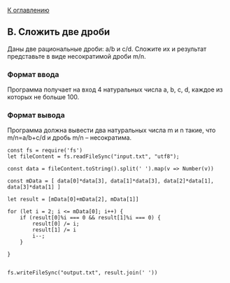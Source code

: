[К оглавлению](https://github.com/st119149/yandex-algorithms-4.0/blob/main/README.md)

## B. Сложить две дроби
Даны две рациональные дроби: a/b и c/d. Сложите их и результат представьте в виде несократимой дроби m/n.

### Формат ввода
Программа получает на вход 4 натуральных числа a, b, c, d, каждое из которых не больше 100.

### Формат вывода
Программа должна вывести два натуральных числа m и n такие, что m/n=a/b+c/d и дробь m/n – несократима.
```
const fs = require('fs')
let fileContent = fs.readFileSync("input.txt", "utf8");

const data = fileContent.toString().split(' ').map(v => Number(v))

const mData = [ data[0]*data[3], data[1]*data[3], data[2]*data[1], data[3]*data[1] ]

let result = [mData[0]+mData[2], mData[1]]

for (let i = 2; i <= mData[0]; i++) {
	if (result[0]%i === 0 && result[1]%i === 0) {
    	result[0] /= i;
        result[1] /= i
        i--;
    }
    
}


fs.writeFileSync("output.txt", result.join(' '))
```